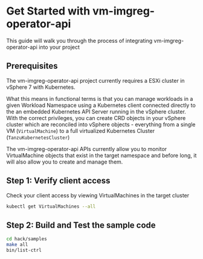 # Get Started with vm-imgreg-operator-api

This guide will walk you through the process of integrating vm-imgreg-operator-api into your project

## Prerequisites

The vm-imgreg-operator-api project currently requires a ESXi cluster in vSphere 7 with Kubernetes.

What this means in functional terms is that you can manage workloads in a given Workload Namespace using a Kubernetes client connected directly to the an embedded Kubernetes API Server running in the vSphere cluster. With the correct privileges, you can create CRD objects in your vSphere cluster which are reconciled into vSphere objects - everything from a single VM (`VirtualMachine`) to a full virtualized Kubernetes Cluster (`TanzuKubernetesCluster`)

The vm-imgreg-operator-api APIs currently allow you to monitor VirtualMachine objects that exist in the target namespace and before long, it will also allow you to create and manage them.

## Step 1: Verify client access

Check your client access by viewing VirtualMachines in the target cluster

```bash
kubectl get VirtualMachines --all
```

## Step 2: Build and Test the sample code

```bash
cd hack/samples
make all
bin/list-ctrl
```

